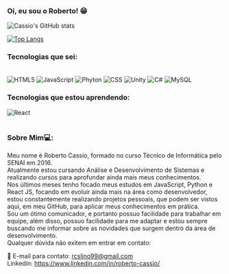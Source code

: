 ### Oi, eu sou o Roberto! 😁

![Cassio's GitHub stats](https://github-readme-stats.vercel.app/api?username=RobertoCassio&theme=radical) <br>

[![Top Langs](https://github-readme-stats.vercel.app/api/top-langs/?username=RobertoCassio&layout=compact&hide_progress=true&hide=teX)](https://github.com/anuraghazra/github-readme-stats)


### Tecnologias que sei:

<div style:"display: inline_block"><br>
<img align="center" alt="HTML5" src="https://img.shields.io/badge/HTML-239120?style=for-the-badge&logo=html5&logoColor=white">
<img align="center" alt="JavaScript" src="https://img.shields.io/badge/JavaScript-323330?style=for-the-badge&logo=javascript&logoColor=F7DF1E">
<img align="center" alt="Phyton" src="https://img.shields.io/badge/Python-3776AB?style=for-the-badge&logo=python&logoColor=white">
<img align="center" alt="CSS" src="https://img.shields.io/badge/CSS-239120?&style=for-the-badge&logo=css3&logoColor=white">
<img align="center" alt="Unity" src="https://img.shields.io/badge/Unity-100000?style=for-the-badge&logo=unity&logoColor=white">
<img align="center" alt="C#" src="https://img.shields.io/badge/C%23-239120?style=for-the-badge&logo=c-sharp&logoColor=white">
<img align="center" alt="MySQL" src="https://img.shields.io/badge/MySQL-00000F?style=for-the-badge&logo=mysql&logoColor=white">

### Tecnologias que estou aprendendo:
<img align="center" alt="React" src="https://img.shields.io/badge/React-20232A?style=for-the-badge&logo=react&logoColor=61DAFB">


</div><br>

### Sobre Mim💻:
Meu nome é Roberto Cassio, formado no curso Técnico de Informática pelo SENAI em 2016. <br>
Atualmente estou cursando Análise e Desenvolvimento de Sistemas e realizando cursos para aprofundar ainda mais meus conhecimentos.<br>
Nos últimos meses tenho focado meus estudos em JavaScript, Python e React JS, focando em evoluir ainda mais na área como desenvolvedor, estou constantemente realizando projetos pessoais, que podem ser vistos aqui, em meu  GitHub, para aplicar meus conhecimentos em prática. <br>
Sou um ótimo comunicador, e portanto possuo facilidade para trabalhar em equipe, além disso, possuo facilidade para me adaptar e estou sempre buscando me informar sobre as novidades que surgem dentro da área de desenvolvimento. <br>
Qualquer dúvida não exitem em entrar em contato:

📧 E-mail para contato: rcslino99@gmail.com <br>
Linkedin: https://www.linkedin.com/in/roberto-cassio/
